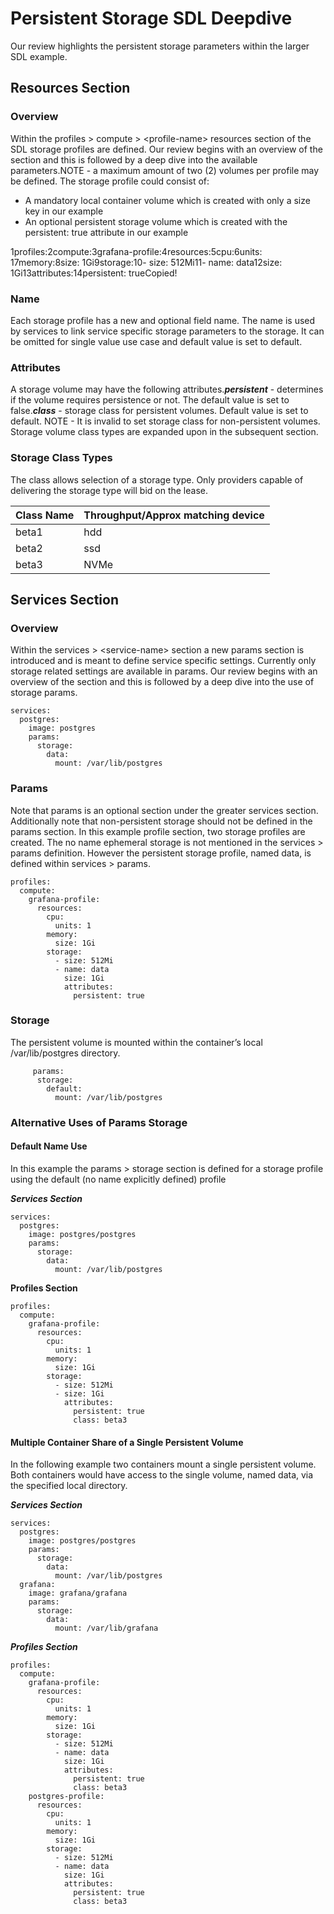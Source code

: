 # Persistent Storage SDL Deepdive

Our review highlights the persistent storage parameters within the larger SDL example.

## Resources Section <a href="#resources-section" id="resources-section"></a>

### Overview <a href="#overview" id="overview"></a>

Within the profiles > compute > \<profile-name> resources section of the SDL storage profiles are defined. Our review begins with an overview of the section and this is followed by a deep dive into the available parameters.NOTE - a maximum amount of two (2) volumes per profile may be defined. The storage profile could consist of:

* A mandatory local container volume which is created with only a size key in our example
* An optional persistent storage volume which is created with the persistent: true attribute in our example

1profiles:2compute:3grafana-profile:4resources:5cpu:6units: 17memory:8size: 1Gi9storage:10- size: 512Mi11- name: data12size: 1Gi13attributes:14persistent: trueCopied!

### Name <a href="#name" id="name"></a>

Each storage profile has a new and optional field name. The name is used by services to link service specific storage parameters to the storage. It can be omitted for single value use case and default value is set to default.

### Attributes <a href="#attributes" id="attributes"></a>

A storage volume may have the following attributes._**persistent**_ - determines if the volume requires persistence or not. The default value is set to false._**class**_ - storage class for persistent volumes. Default value is set to default. NOTE - It is invalid to set storage class for non-persistent volumes. Storage volume class types are expanded upon in the subsequent section.

### Storage Class Types

The class allows selection of a storage type.  Only providers capable of delivering the storage type will bid on the lease.

| Class Name | Throughput/Approx matching device |
| ---------- | --------------------------------- |
| beta1      | hdd                               |
| beta2      | ssd                               |
| beta3      | NVMe                              |

## Services Section

### Overview

Within the services > \<service-name> section a new params section is introduced and is meant to define service specific settings.  Currently only storage related settings are available in params.  Our review begins with an overview of the section and this is followed by a deep dive into the use of storage params.

```
services:
  postgres:
    image: postgres
    params:
      storage:
        data:
          mount: /var/lib/postgres
```

### Params

Note that params is an optional section under the greater services section.  Additionally note that non-persistent storage should not be defined in the params section.  In this example profile section, two storage profiles are created.  The no name ephemeral storage is not mentioned in the services > params definition.  However the persistent storage profile, named data, is defined within services > params.

```
profiles:
  compute:
    grafana-profile:
      resources:
        cpu:
          units: 1
        memory:
          size: 1Gi
        storage:
          - size: 512Mi
          - name: data
            size: 1Gi
            attributes:
              persistent: true
```

### Storage

The persistent volume is mounted within the container’s local /var/lib/postgres directory.

```
     params:
      storage:
        default:
          mount: /var/lib/postgres
```

### Alternative Uses of Params Storage

#### Default Name Use

In this example the params > storage section is defined for a storage profile using the default (no name explicitly defined) profile

_**Services Section**_

```
services:
  postgres:
    image: postgres/postgres
    params:
      storage:
        data:
          mount: /var/lib/postgres
```

**Profiles Section**

```
profiles:
  compute:
    grafana-profile:
      resources:
        cpu:
          units: 1
        memory:
          size: 1Gi
        storage:
          - size: 512Mi
          - size: 1Gi
            attributes:
              persistent: true
              class: beta3
```

#### Multiple Container Share of a Single Persistent Volume

In the following example two containers mount a single persistent volume.  Both containers would have access to the single volume, named data, via the specified local directory.

_**Services Section**_

```
services:
  postgres:
    image: postgres/postgres
    params:
      storage:
        data:
          mount: /var/lib/postgres
  grafana:
    image: grafana/grafana
    params:
      storage:
        data:
          mount: /var/lib/grafana
```

_**Profiles Section**_

```
profiles:
  compute:
    grafana-profile:
      resources:
        cpu:
          units: 1
        memory:
          size: 1Gi
        storage:
          - size: 512Mi
          - name: data
            size: 1Gi
            attributes:
              persistent: true
              class: beta3
    postgres-profile:
      resources:
        cpu:
          units: 1
        memory:
          size: 1Gi
        storage:
          - size: 512Mi
          - name: data
            size: 1Gi
            attributes:
              persistent: true
              class: beta3
```
